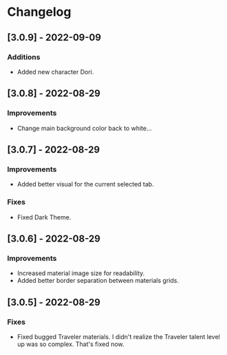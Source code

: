 # Changelog

## [3.0.9] - 2022-09-09
### Additions
  - Added new character Dori.
## [3.0.8] - 2022-08-29
### Improvements
  - Change main background color back to white...
## [3.0.7] - 2022-08-29
### Improvements
  - Added better visual for the current selected tab.
### Fixes
 - Fixed Dark Theme.
## [3.0.6] - 2022-08-29
### Improvements
 - Increased material image size for readability.
 - Added better border separation between materials grids.
## [3.0.5] - 2022-08-29
### Fixes
  - Fixed bugged Traveler materials. I didn't realize the Traveler talent level up was so complex. That's fixed now.
